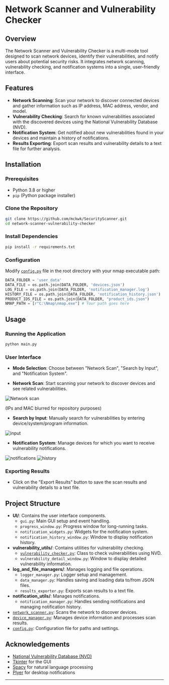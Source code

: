 # Network Scanner and Vulnerability Checker


## Overview


The Network Scanner and Vulnerability Checker is a multi-mode tool designed to scan network devices, identify their vulnerabilities, and notify users about potential security risks. It integrates network scanning, vulnerability checking, and notification systems into a single, user-friendly interface.


## Features


- **Network Scanning**: Scan your network to discover connected devices and gather information such as IP address, MAC address, vendor, and model.
- **Vulnerability Checking**: Search for known vulnerabilities associated with the discovered devices using the National Vulnerability Database (NVD).
- **Notification System**: Get notified about new vulnerabilities found in your devices and maintain a history of notifications.
- **Results Exporting**: Export scan results and vulnerability details to a text file for further analysis.


## Installation


### Prerequisites


- Python 3.8 or higher
- `pip` (Python package installer)


### Clone the Repository


```bash
git clone https://github.com/mckwk/SecurityScanner.git
cd network-scanner-vulnerability-checker
```


### Install Dependencies


```bash
pip install -r requirements.txt
```


### Configuration


Modify [`config.py`](command:_github.copilot.openRelativePath?%5B%7B%22scheme%22%3A%22file%22%2C%22authority%22%3A%22%22%2C%22path%22%3A%22%2Fd%3A%2Fgit%2FSecurityScanner%2Fconfig.py%22%2C%22query%22%3A%22%22%2C%22fragment%22%3A%22%22%7D%5D "d:\git\SecurityScanner\config.py") file in the root directory with your nmap executable path:


```python
DATA_FOLDER = 'user_data'
DATA_FILE = os.path.join(DATA_FOLDER, 'devices.json')
LOG_FILE = os.path.join(DATA_FOLDER, 'notification_manager.log')
HISTORY_FILE = os.path.join(DATA_FOLDER, 'notification_history.json')
PRODUCT_IDS_FILE = os.path.join(DATA_FOLDER, "product_ids.json")
NMAP_PATH = [r"C:\Nmap\nmap.exe"] # Your path goes here
```


## Usage


### Running the Application


```bash
python main.py
```


### User Interface


- **Mode Selection**: Choose between "Network Scan", "Search by Input", and "Notification System".

- **Network Scan**: Start scanning your network to discover devices and see related vulnerabilities.

![Network scan](https://github.com/user-attachments/assets/f2e30730-9c17-4654-acb7-510c9101a970)

(IPs and MAC blurred for repository purposes)

- **Search by Input**: Manually search for vulnerabilities by entering device/system/program information.

![input](https://github.com/user-attachments/assets/acc487da-6158-4455-8524-55cffbac7c3e)

- **Notification System**: Manage devices for which you want to receive vulnerability notifications.

![notifications](https://github.com/user-attachments/assets/2e5f491e-aafb-4d03-a7e7-48935f0cacd4)
![history](https://github.com/user-attachments/assets/46aaa9a8-aa85-4536-aee5-9218da07ceda)



### Exporting Results


- Click on the "Export Results" button to save the scan results and vulnerability details to a text file.


## Project Structure


- **UI/**: Contains the user interface components.
  - `gui.py`: Main GUI setup and event handling.
  - `progress_window.py`: Progress window for long-running tasks.
  - `notification_widgets.py`: Widgets for the notification system.
  - `notification_history_window.py`: Window to display notification history.
- **vulnerability_utils/**: Contains utilities for vulnerability checking.
  - [`vulnerability_checker.py`](command:_github.copilot.openRelativePath?%5B%7B%22scheme%22%3A%22file%22%2C%22authority%22%3A%22%22%2C%22path%22%3A%22%2Fd%3A%2Fgit%2FSecurityScanner%2Fvulnerability_utils%2Fvulnerability_checker.py%22%2C%22query%22%3A%22%22%2C%22fragment%22%3A%22%22%7D%5D "d:\git\SecurityScanner\vulnerability_utils\vulnerability_checker.py"): Class to check vulnerabilities using NVD.
  - `vulnerability_detail_window.py`: Window to display detailed vulnerability information.
- **log_and_file_managers/**: Manages logging and file operations.
  - `logger_manager.py`: Logger setup and management.
  - `data_manager.py`: Handles saving and loading data to/from JSON files.
  - `results_exporter.py`: Exports scan results to a text file.
- **notification_utils/**: Manages notifications.
  - `notification_manager.py`: Handles sending notifications and managing notification history.
- [`network_scanner.py`](command:_github.copilot.openRelativePath?%5B%7B%22scheme%22%3A%22file%22%2C%22authority%22%3A%22%22%2C%22path%22%3A%22%2Fd%3A%2Fgit%2FSecurityScanner%2Fnetwork_scanner.py%22%2C%22query%22%3A%22%22%2C%22fragment%22%3A%22%22%7D%5D "d:\git\SecurityScanner\network_scanner.py"): Scans the network to discover devices.
- [`device_manager.py`](command:_github.copilot.openRelativePath?%5B%7B%22scheme%22%3A%22file%22%2C%22authority%22%3A%22%22%2C%22path%22%3A%22%2Fd%3A%2Fgit%2FSecurityScanner%2Fdevice_manager.py%22%2C%22query%22%3A%22%22%2C%22fragment%22%3A%22%22%7D%5D "d:\git\SecurityScanner\device_manager.py"): Manages device information and processes scan results.
- [`config.py`](command:_github.copilot.openRelativePath?%5B%7B%22scheme%22%3A%22file%22%2C%22authority%22%3A%22%22%2C%22path%22%3A%22%2Fd%3A%2Fgit%2FSecurityScanner%2Fconfig.py%22%2C%22query%22%3A%22%22%2C%22fragment%22%3A%22%22%7D%5D "d:\git\SecurityScanner\config.py"): Configuration file for paths and settings.


## Acknowledgements


- [National Vulnerability Database (NVD)](https://nvd.nist.gov/)
- [Tkinter](https://docs.python.org/3/library/tkinter.html) for the GUI
- [Spacy](https://spacy.io/) for natural language processing
- [Plyer](https://plyer.readthedocs.io/en/latest/) for desktop notifications


---
